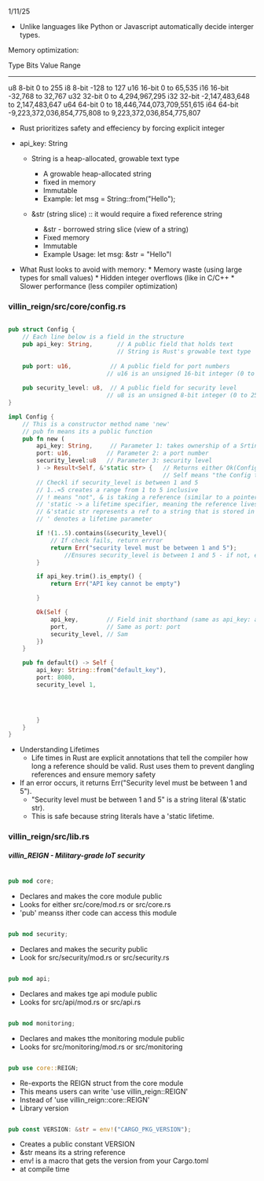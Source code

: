 1/11/25

- Unlike languages like Python or Javascript automatically decide interger types. 

Memory optimization:

Type	Bits	Value Range
----    ----    -----------
u8	8-bit	0 to 255
i8	8-bit	-128 to 127
u16	16-bit	0 to 65,535
i16	16-bit	-32,768 to 32,767
u32	32-bit	0 to 4,294,967,295
i32	32-bit	-2,147,483,648 to 2,147,483,647
u64	64-bit	0 to 18,446,744,073,709,551,615
i64	64-bit	-9,223,372,036,854,775,808 to 9,223,372,036,854,775,807

- Rust prioritizes safety and effeciency by forcing explicit integer

- api_key: String
    
    - String is a heap-allocated, growable text type
        * A growable heap-allocated string 
        * fixed in memory
        * Immutable
        * Example: let msg = String::from("Hello");



    - &str (string slice) :: it would require a fixed reference string
        * &str - borrowed string slice (view of a string)
        * Fixed memory
        * Immutable 
        * Example Usage: let msg: &str = "Hello"l

 -  What Rust looks to avoid with memory:
        * Memory waste (using large types for small values)
        * Hidden integer overflows (like in C/C++
        * Slower performance (less compiler optimization)

###  villin_reign/src/core/config.rs

```rust

pub struct Config {
    // Each line below is a field in the structure
    pub api_key: String,       // A public field that holds text
                               // String is Rust's growable text type
    
    pub port: u16,           // A public field for port numbers
                            // u16 is an unsigned 16-bit integer (0 to 65,535)
    
    pub security_level: u8,  // A public field for security level
                            // u8 is an unsigned 8-bit integer (0 to 255)
}

impl Config {
    // This is a constructor method name 'new'
    // pub fn means its a public function
    pub fn new (
        api_key: String,     // Parameter 1: takes ownership of a Srting
        port: u16,          // Parameter 2: a port number
        security_level:u8   // Parameter 3: security level
        ) -> Result<Self, &'static str> {   // Returns either Ok(Config) or Err(error message)
                                            // Self means "the Config type"
        // Checkl if security_level is between 1 and 5
        // 1..=5 creates a range from 1 to 5 inclusive
        // ! means "not", & is taking a reference (similar to a pointer)
        // 'static -> a lifetime specifier, meaning the reference lives for the entire duration for the program
        // &'static str represents a ref to a string that is stored in the programs binary and never deallocates
        // ' denotes a lifetime parameter

        if !(1..5).contains(&security_level){   
            // If check fails, return errror
            return Err("security level must be between 1 and 5");
                //Ensures security_level is between 1 and 5 - if not, error
        }

        if api_key.trim().is_empty() {
            return Err("API key cannot be empty")

        }

        Ok(Self {
            api_key,        // Field init shorthand (same as api_key: api_key)
            port,           // Same as port: port
            security_level, // Sam
        })        
    }

    pub fn default() -> Self {
        api_key: String::from("default_key"),
        port: 8080,
        security_level 1,
        



        }
    }
}

```

 - Understanding Lifetimes
    * Life times in Rust are explicit annotations that tell the compiler how long a reference should be valid. Rust uses them to prevent dangling references and ensure memory safety
- If an error occurs, it returns Err("Security level must be between 1 and 5").
    * "Security level must be between 1 and 5" is a string literal (&'static str).
    * This is safe because string literals have a 'static lifetime.


###  villin_reign/src/lib.rs

  ##### villin_REIGN - Military-grade IoT security

```rust

pub mod core;

```
- Declares and makes the core module public
- Looks for either src/core/mod.rs or src/core.rs
- 'pub' meanss ither code can access this module

```rust

pub mod security;

```   

- Declares and makes the security public
- Look for src/security/mod.rs or src/security.rs

```rust

pub mod api;

```

- Declares and makes tge api module public
- Looks for src/api/mod.rs or src/api.rs

```rust

pub mod monitoring;

```

- Declares and makes tthe monitoring module public
- Looks for src/monitoring/mod.rs or src/monitoring

```rust

pub use core::REIGN;

```

- Re-exports the REIGN struct from the core module
- This means users can write 'use villin_reign::REIGN'
- Instead of 'use villin_reign::core::REIGN'
- Library version

```rust

pub const VERSION: &str = env!("CARGO_PKG_VERSION");

``` 
 - Creates a public constant VERSION
 - &str means its a string reference
 - env! is a macro that gets the version from your Cargo.toml
 - at compile time